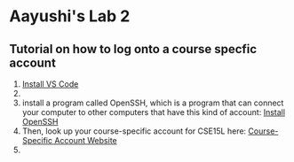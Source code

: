 # Aayushi's Lab 2
## Tutorial on how to log onto a course specfic account
1. [Install VS Code]( https://code.visualstudio.com)
2. 
3. install a program called OpenSSH, which is a program that can connect your computer to other computers that have this kind of account:
[Install OpenSSH](https://docs.microsoft.com/en-us/windows-server/administration/openssh/openssh_install_firstuse)
3. Then, look up your course-specific account for CSE15L here:
[Course-Specific Account Website](https://sdacs.ucsd.edu/~icc/index.php)
4. 

